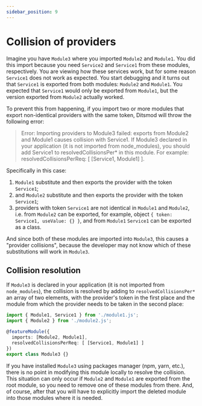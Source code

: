 ```yaml
---
sidebar_position: 9
---
```


# Collision of providers

Imagine you have `Module3` where you imported `Module2` and `Module1`. You did this import because you need `Service2` and `Service1` from these modules, respectively. You are viewing how these services work, but for some reason `Service1` does not work as expected. You start debugging and it turns out that `Service1` is exported from both modules: `Module2` and `Module1`. You expected that `Service1` would only be exported from `Module1`, but the version exported from `Module2` actually worked.

To prevent this from happening, if you import two or more modules that export non-identical providers with the same token, Ditsmod will throw the following error:

> Error: Importing providers to Module3 failed: exports from Module2 and Module1 causes collision with Service1. If Module3 declared in your application (it is not imported from node_modules), you should add Service1 to resolvedCollisionsPer* in this module. For example: resolvedCollisionsPerReq: [ [Service1, Module1] ].

Specifically in this case:

1. `Module1` substitute and then exports the provider with the token `Service1`;
2. and `Module2` substitute and then exports the provider with the token `Service1`;
3. providers with token `Service1` are not identical in `Module1` and `Module2`, i.e. from `Module2` can be exported, for example, object `{ token: Service1, useValue: {} }`, and from `Module1` `Service1` can be exported as a class.

And since both of these modules are imported into `Module3`, this causes a "provider collisions", because the developer may not know which of these substitutions will work in `Module3`.

## Collision resolution

If `Module3` is declared in your application (it is not imported from `node_modules`), the collision is resolved by adding to `resolvedCollisionsPer*` an array of two elements, with the provider's token in the first place and the module from which the provider needs to be taken in the second place:

```ts {6}
import { Module1, Service1 } from './module1.js';
import { Module2 } from './module2.js';

@featureModule({
  imports: [Module2, Module1],
  resolvedCollisionsPerReq: [ [Service1, Module1] ]
})
export class Module3 {}
```

If you have installed `Module3` using packages manager (npm, yarn, etc.), there is no point in modifying this module locally to resolve the collision. This situation can only occur if `Module2` and `Module1` are exported from the root module, so you need to remove one of these modules from there. And, of course, after that you will have to explicitly import the deleted module into those modules where it is needed.

